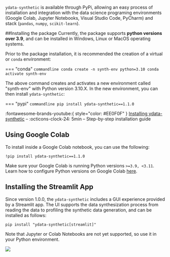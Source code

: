 
`ydata-synthetic` is available through PyPi, allowing an easy process of installation and integration with the data science programing environments (Google Colab, Jupyter Notebooks, Visual Studio Code, PyCharm) and stack (`pandas`, `numpy`, `scikit-learn`).

##Installing the package
Currently, the package supports **python versions over 3.9**, and can be installed in Windows, Linux or MacOS operating systems. 

Prior to the package installation, it is recommended the creation of a virtual or `conda` environment:

=== "conda"
    ``` commandline
    conda create -n synth-env python=3.10
    conda activate synth-env
    ```

The above command creates and activates a new environment called "synth-env" with Python version 3.10.X. In the new environment, you can then install `ydata-synthetic`:

=== "pypi"
    ``` commandline
    pip install ydata-synthetic==1.1.0
    ```

:fontawesome-brands-youtube:{ style="color: #EE0F0F" }
[Installing ydata-synthetic](https://www.youtube.com/watch?v=aESmGcxtBdU) – :octicons-clock-24:
5min – Step-by-step installation guide

## Using Google Colab
To install inside a Google Colab notebook, you can use the following:

``` commandline
!pip install ydata-synthetic==1.1.0
```

Make sure your Google Colab is running Python versions `>=3.9, <3.11`. Learn how to configure Python versions on Google Colab [here](https://stackoverflow.com/questions/68657341/how-can-i-update-google-colabs-python-version/68658479#68658479).


## Installing the Streamlit App
Since version 1.0.0, the `ydata-synthetic` includes a GUI experience provided by a Streamlit app. The UI supports the data synthesization process from reading the data to profiling the synthetic data generation, and can be installed as follows:

``` commandline
pip install "ydata-synthetic[streamlit]"
```

Note that Jupyter or Colab Notebooks are not yet supported, so use it in your Python environment.

<img referrerpolicy="no-referrer-when-downgrade" src="https://static.scarf.sh/a.png?x-pxid=dd69a9f9-0901-4cb4-9e56-b1e69877dca1" />

